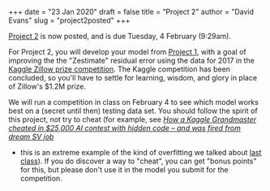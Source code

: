 +++
date = "23 Jan 2020"
draft = false
title = "Project 2"
author = "David Evans"
slug = "project2posted"
+++

[Project 2](/project2/) is now posted, and is due Tuesday, 4 February (9:29am).

For Project 2, you will develop your model from [Project 1](/project1/), with a goal of improving the the "Zestimate" residual error using the data for 2017 in the [Kaggle Zillow prize competition](https://www.kaggle.com/c/zillow-prize-1). The Kaggle competition has been concluded, so you'll have to settle for learning, wisdom, and glory in place of Zillow's $1.2M prize.

We will run a competition in class on February 4 to see which model
works best on a (secret until then) testing data set. You should
follow the spirit of this project, not try to cheat (for example, see
[_How a Kaggle Grandmaster cheated in $25,000 AI contest with hidden
code – and was fired from dream SV
job_](https://www.theregister.co.uk/2020/01/21/ai_kaggle_contest_cheat/)
- this is an extreme example of the kind of overfitting we talked
about [last class](/class4)). If you do discover a way to "cheat", you can get
"bonus points" for this, but please don't use it in the model you
submit for the competition.